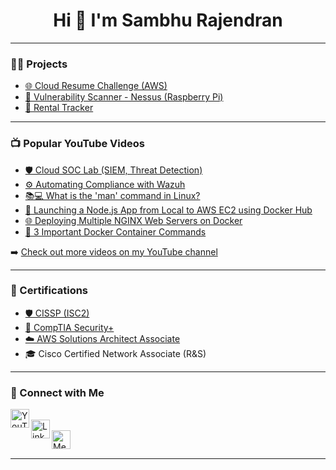 <h1 align="center">Hi 👋 I'm Sambhu Rajendran</h1>

---

### 👨‍💻 Projects

- [🌐 Cloud Resume Challenge (AWS)](https://github.com/SambhuRajendran/AwsCloudResumeChallenge)
- [🍓 Vulnerability Scanner - Nessus (Raspberry Pi)](https://github.com/SambhuRajendran/PiVulnerabilityScanner)
- [🍓 Rental Tracker](https://github.com/SambhuRajendran/RentalTracker)

---

### 📺 Popular YouTube Videos

- [🛡️ Cloud SOC Lab (SIEM, Threat Detection)](https://youtu.be/6kIFkRVxaTI)
- [⚙️ Automating Compliance with Wazuh](https://youtu.be/Wt6iSMpaNcM)
- [📚💻 What is the 'man' command in Linux?](https://www.youtube.com/watch?v=LTJEAwuKowU)
- [🚀 Launching a Node.js App from Local to AWS EC2 using Docker Hub](https://www.youtube.com/watch?v=LK0RWNqx2Qg)
- [🌐 Deploying Multiple NGINX Web Servers on Docker](https://www.youtube.com/watch?v=Et5adLlmDtw)
- [🐳 3 Important Docker Container Commands](https://www.youtube.com/watch?v=Xv0ZknIWHdA)


➡️ [Check out more videos on my YouTube channel](https://www.youtube.com/@SambhuRajendran)

---

### 📕 Certifications

- [🛡️ CISSP (ISC2)](https://www.credly.com/badges/95a8832e-48b9-44cf-9566-8e543ae0f9ef/public_url)
- [🔐 CompTIA Security+](https://www.certmetrics.com/comptia/public/verification.aspx?code=M2DYTQ89PR9PV8S7)
- [☁️ AWS Solutions Architect Associate](https://cp.certmetrics.com/amazon/en/public/verify/credential/RY43QYRKHMQ41N3F)
- 🎓 Cisco Certified Network Associate (R&S)

---

### 🤝 Connect with Me

[<img align="left" alt="YouTube" width="30px" src="https://img.icons8.com/color/48/youtube-play.png" />][YouTube]  
[<img align="left" alt="LinkedIn" width="30px" src="https://img.icons8.com/color/48/linkedin.png" />][LinkedIn]  
[<img align="left" alt="Medium Blog" width="30px" src="https://img.icons8.com/arcade/64/medium-monogram.png" />][Blog]

<br>

---

[YouTube]: https://www.youtube.com/@SambhuRajendran  
[LinkedIn]: https://www.linkedin.com/in/rsambhu/  
[Blog]: https://medium.com/@sambhurajendran
